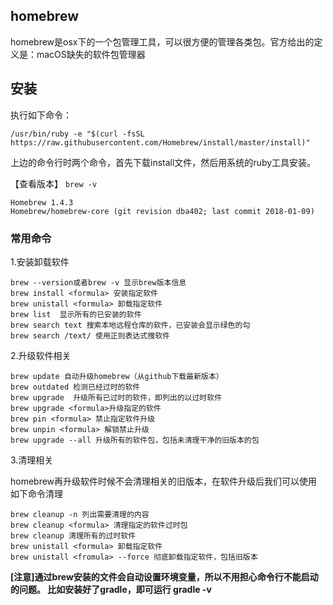 ## homebrew 
homebrew是osx下的一个包管理工具，可以很方便的管理各类包。官方给出的定义是：macOS缺失的软件包管理器

## 安装
执行如下命令：
```
/usr/bin/ruby -e "$(curl -fsSL https://raw.githubusercontent.com/Homebrew/install/master/install)"
```
上边的命令行时两个命令，首先下载install文件，然后用系统的ruby工具安装。

【查看版本】
`brew -v`
```
Homebrew 1.4.3
Homebrew/homebrew-core (git revision dba402; last commit 2018-01-09)
```

### 常用命令
1.安装卸载软件
```
brew --version或者brew -v 显示brew版本信息
brew install <formula> 安装指定软件
brew unistall <formula> 卸载指定软件
brew list  显示所有的已安装的软件
brew search text 搜索本地远程仓库的软件，已安装会显示绿色的勾
brew search /text/ 使用正则表达式搜软件
```

2.升级软件相关
```
brew update 自动升级homebrew（从github下载最新版本）
brew outdated 检测已经过时的软件
brew upgrade  升级所有已过时的软件，即列出的以过时软件
brew upgrade <formula>升级指定的软件
brew pin <formula> 禁止指定软件升级
brew unpin <formula> 解锁禁止升级
brew upgrade --all 升级所有的软件包，包括未清理干净的旧版本的包
```

3.清理相关

homebrew再升级软件时候不会清理相关的旧版本，在软件升级后我们可以使用如下命令清理
```
brew cleanup -n 列出需要清理的内容
brew cleanup <formula> 清理指定的软件过时包
brew cleanup 清理所有的过时软件
brew unistall <formula> 卸载指定软件
brew unistall <fromula> --force 彻底卸载指定软件，包括旧版本
```

**[注意]通过brew安装的文件会自动设置环境变量，所以不用担心命令行不能启动的问题。 比如安装好了gradle，即可运行 gradle -v**
